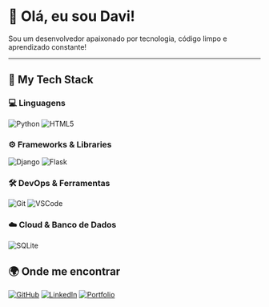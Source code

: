 # 👋 Olá, eu sou **Davi!**

Sou um desenvolvedor apaixonado por tecnologia, código limpo e aprendizado constante!

---

## 🧠 **My Tech Stack**

### 💻 **Linguagens**
![Python](https://img.shields.io/badge/Python-3776AB?style=for-the-badge&logo=python&logoColor=white)
![HTML5](https://img.shields.io/badge/HTML5-E34F26?style=for-the-badge&logo=html5&logoColor=white)


### ⚙️ **Frameworks & Libraries**
![Django](https://img.shields.io/badge/Django-092E20?style=for-the-badge&logo=django&logoColor=white)
![Flask](https://img.shields.io/badge/Flask-000000?style=for-the-badge&logo=flask&logoColor=white)

### 🛠️ **DevOps & Ferramentas**
![Git](https://img.shields.io/badge/Git-F05033?style=for-the-badge&logo=git&logoColor=white)
![VSCode](https://img.shields.io/badge/VSCode-0078D4?style=for-the-badge&logo=visual-studio-code&logoColor=white)

### ☁️ **Cloud & Banco de Dados**
![SQLite](https://img.shields.io/badge/SQLite-07405E?style=for-the-badge&logo=sqlite&logoColor=white)

## 🌍 **Onde me encontrar**
[![GitHub](https://img.shields.io/badge/GitHub-{Deivide}-181717?style=for-the-badge&logo=github)](https://github.com/Deividelab)
[![LinkedIn](https://img.shields.io/badge/LinkedIn-blue?style=for-the-badge&logo=linkedin&logoColor=white)](https://linkedin.com/in/{username})
[![Portfolio](https://img.shields.io/badge/Portfolio-000000?style=for-the-badge&logo=About.me&logoColor=white)](https://{username}.github.io)

